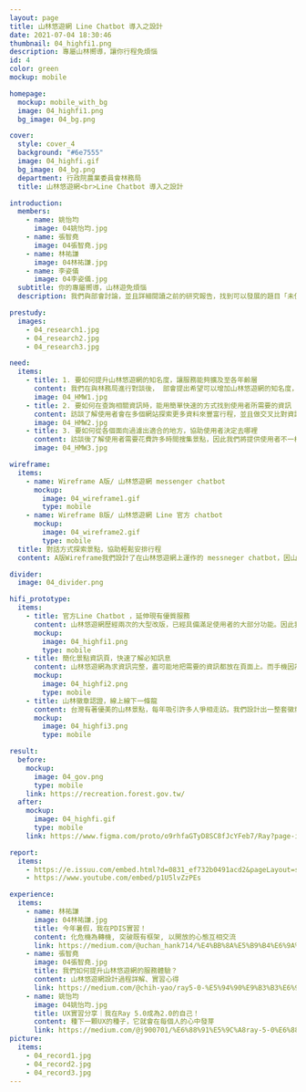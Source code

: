 ```yaml
---
layout: page
title: 山林悠遊網 Line Chatbot 導入之設計
date: 2021-07-04 18:30:46
thumbnail: 04_highfi1.png
description: 專屬山林嚮導，讓你行程免煩惱
id: 4
color: green
mockup: mobile

homepage:
  mockup: mobile_with_bg
  image: 04_highfi1.png
  bg_image: 04_bg.png

cover:
  style: cover_4
  background: "#6e7555"
  image: 04_highfi.gif
  bg_image: 04_bg.png
  department: 行政院農業委員會林務局
  title: 山林悠遊網<br>Line Chatbot 導入之設計

introduction:
  members:
    - name: 姚怡均
      image: 04姚怡均.jpg
    - name: 張智堯
      image: 04張智堯.jpg
    - name: 林祐謙
      image: 04林祐謙.jpg
    - name: 李姿儀
      image: 04李姿儀.jpg
  subtitle: 你的專屬嚮導，山林遊免煩惱
  description: 我們與部會討論，並且詳細閱讀之前的研究報告，找到可以發展的題目「未使用過山林悠遊網且非專業」的使用者體驗，於是我們訪談了解使用者會花費較多時間於行程前的籌備，因此，將針對使用者提出一個較為方便的服務，並且部會希望能夠知名度，因此，我們將提供一個Line chatbot，讓使用者能夠有更密切的互動。

prestudy:
  images:
    - 04_research1.jpg
    - 04_research2.jpg
    - 04_research3.jpg

need:
  items:
    - title: 1. 要如何提升山林悠遊網的知名度，讓服務能夠擴及至各年齡層
      content: 我們在與林務局進行對談後， 部會提出希望可以增加山林悠遊網的知名度，以及讓服務能夠符合各年齡層。
      image: 04_HMW1.jpg
    - title: 2. 要如何在查詢相關資訊時，能用簡單快速的方式找到使用者所需要的資訊
      content: 訪談了解使用者會在多個網站探索更多資料來豐富行程，並且做交叉比對資訊正確性，因此我們將利用山林悠遊網的優勢：資訊即時性、正確性、豐富度，讓使用者能夠透過我們的服務就得到想要的資訊。
      image: 04_HMW2.jpg
    - title: 3. 要如何從各個面向過濾出適合的地方，協助使用者決定去哪裡
      content: 訪談後了解使用者需要花費許多時間搜集景點，因此我們將提供使用者不一樣的搜索方式，並且提供景點資訊推播，讓使用者能夠探索更多台灣山林景點。
      image: 04_HMW3.jpg

wireframe:
  items:
    - name: Wireframe A版/ 山林悠遊網 messenger chatbot
      mockup:
        image: 04_wireframe1.gif
        type: mobile
    - name: Wireframe B版/ 山林悠遊網 Line 官方 chatbot
      mockup:
        image: 04_wireframe2.gif
        type: mobile
  title: 對話方式探索景點，協助輕鬆安排行程
  content: A版Wireframe我們設計了在山林悠遊網上運作的 messneger chatbot，因山林悠遊網本身即有豐富資訊，因此我們討論後在網站上加上能與使用者互動的 chatbot，一方面延伸網站功能，另一方面讓使用者在進入網站時能立即獲得協助，簡化網站使用上的複雜度。B版Wireframe設計則是以官方 Line  chatbot 的方式擴大服務，互動式協助使用者篩選出適合的景點。 除了串連整個行程的前中後，也計劃結合線上線下服務，讓使用者在整個行程中都能有完整的體驗。

divider:
  image: 04_divider.png

hifi_prototype:
  items:
    - title: 官方Line Chatbot ，延伸現有優質服務
      content: 山林悠遊網歷經兩次的大型改版，已經具備滿足使用者的大部分功能。因此我們一直不停地思考：「要怎麼優化現有的服務？」比起直接改版現行網站，我們提出官方Line chatbot的服務方式，希望能藉由延伸現有服務來滿足更多網站使用者。
      mockup:
        image: 04_highfi1.png
        type: mobile
    - title: 簡化景點資訊頁，快速了解必知訊息
      content: 山林悠遊網為求資訊完整，盡可能地把需要的資訊都放在頁面上。而手機因為螢幕較小，過多的文字會讓使用者感到吃力，因此我們專門設計了一個簡版的景點資訊頁，並放上必要資訊如開休園、營業時間等，讓手機用戶可以快速查看相關資訊。
      mockup:
        image: 04_highfi2.png
        type: mobile
    - title: 山林徽章認證，線上線下一條龍
      content: 台灣有著優美的山林景點，每年吸引許多人爭相走訪。我們設計出一整套徽章，提供使用者在走步道、爬百岳時可於景點收集徽章，認證他們曾經達成此成就。我們更與林務局討論，未來將可能推出相關紀念品，提供徽章收集者兌換。
      mockup:
        image: 04_highfi3.png
        type: mobile

result:
  before:
    mockup:
      image: 04_gov.png
      type: mobile
    link: https://recreation.forest.gov.tw/
  after:
    mockup:
      image: 04_highfi.gif
      type: mobile
    link: https://www.figma.com/proto/o9rhfaGTyD8SC8fJcYFeb7/Ray?page-id=0%3A1&node-id=1058%3A2191&viewport=241%2C48%2C0.03&scaling=scale-down&starting-point-node-id=1058%3A2191&show-proto-sidebar=1

report:
  items: 
    - https://e.issuu.com/embed.html?d=0831_ef732b0491acd2&pageLayout=singlePage&u=pdis.tw&hideIssuuLogo=true
    - https://www.youtube.com/embed/p1U5lvZzPEs

experience:
  items:
    - name: 林祐謙
      image: 04林祐謙.jpg
      title: 今年暑假，我在PDIS實習！
      content: 化危機為轉機, 突破既有框架, 以開放的心態互相交流
      link: https://medium.com/@uchan_hank714/%E4%BB%8A%E5%B9%B4%E6%9A%91%E5%81%87-%E6%88%91%E5%9C%A8pdis%E5%AF%A6%E7%BF%92-fc48d09647d3
    - name: 張智堯
      image: 04張智堯.jpg
      title: 我們如何提升山林悠遊網的服務體驗？
      content: 山林悠遊網設計過程詳解、實習心得
      link: https://medium.com/@chih-yao/ray5-0-%E5%94%90%E9%B3%B3%E6%94%BF%E5%A7%94%E8%BE%A6%E5%85%AC%E5%AE%A4%E5%AF%A6%E7%BF%92%E7%B4%80%E9%8C%84-4eb6fbf0d7f
    - name: 姚怡均
      image: 04姚怡均.jpg
      title: UX實習分享｜我在Ray 5.0成為2.0的自己！
      content: 種下一顆UX的種子，它就會在每個人的心中發芽
      link: https://medium.com/@j900701/%E6%88%91%E5%9C%A8ray-5-0%E6%88%90%E7%82%BA2-0%E7%9A%84%E8%87%AA%E5%B7%B1-4a61a127f592
picture:
  items:
    - 04_record1.jpg
    - 04_record2.jpg
    - 04_record3.jpg
---
```

